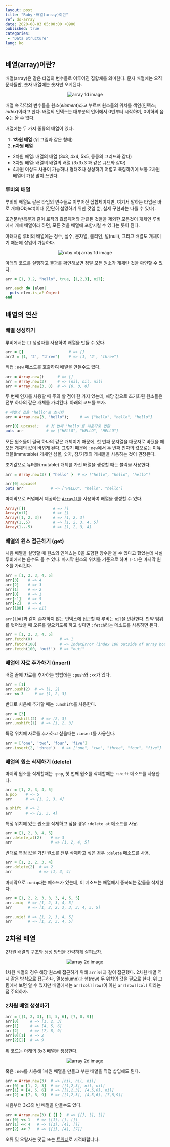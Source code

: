 ```yaml
---
layout: post
title: "Ruby・배열(array)이란"
ref: ds-array
date: 2020-08-03 05:00:00 +0900
published: true
categories:
 - "Data Structure"
lang: ko
---
```


## 배열(array)이란?

배열(array)은 같은 타입의 변수들로 이루어진 집합체를 의미한다. 문자 배열에는 오직 문자들만, 숫자 배열에는 숫자만 오게된다.

<div style="text-align: center;">
  <img src="assets/images/data-structure/array/array1d-1.png" alt="array 1d image">
</div>

배열 속 각각의 변수들을 원소(_element_)라고 부르며 원소들의 위치를 색인(인덱스; _index_)이라고 한다. 
배열의 인덱스는 대부분의 언어에서 0번부터 시작하며, 0이하의 음수는 올 수 없다.

배열에는 두 가지 종류의 배열이 있다.
1. **1차원 배열** (위 그림과 같은 형태)
2. **n차원 배열** 
  + 2차원 배열: 배열의 배열 (3x3, 4x4, 5x5, 등등의 그리드와 같다)
  + 3차원 배열: 배열의 배열의 배열 (3x3x3 과 같은 큐브와 같다)
  + 4차원 이상도 사용이 가능하나 형태조차 상상하기 어렵고 복잡하기에 보통 2차원 배열이 가장 많이 쓰인다.

### 루비의 배열
루비의 배열도 같은 타입의 변수들로 이루어진 집합체이지만, 여기서 말하는 타입은 바로 개체(Object)이다 (간단히 설명하기 위한 것일 뿐, 실제 구현과는 다를 수 있다). 

조건문/반복문과 같이 로직의 흐름제어와 관련된 것들을 제외한 모든것이 개체인 루비에서 개체 배열이라 하면, 모든 것을 배열에 포함시킬 수 있다는 뜻이 된다.

아래처럼 루비의 배열에는 정수, 실수, 문자열, 불리언, 널(null), 그리고 배열도 개체이기 때문에 삽입이 가능하다.
<div style="text-align: center;">
  <img src="assets/images/data-structure/array/array1d-2.png" alt="ruby obj array 1d image">
</div>

아래의 코드를 실행하고 결과를 확인해보면 정말 모든 원소가 개체란 것을 확인할 수 있다.
```rb
arr = [1, 3.2, "hello", true, [1,2,3], nil];

arr.each do |elem|
  puts elem.is_a? Object
end
```

<div class="divider"></div>

## 배열의 연산

### 배열 생성하기

루비에서는 `[]` 생성자를 사용하여 배열을 만들 수 있다.

```rb
arr = []                    # => []
arr2 = [1, '2', "three"]    # => [1, '2', "three"]
```

직접 `:new` 메소드를 호출하여 배열을 만들수도 있다. 
```rb
arr = Array.new()      # => []
arr = Array.new(3)     # => [nil, nil, nil]
arr = Array.new(3, 0)  # => [0, 0, 0]
```

두 번째 인자를 사용할 때 주의 할 점이 한 가지 있는데, 해당 값으로 초기화된 원소들은 전부 하나의 같은 개체를 가리킨다. 아래의 코드를 보자.
```rb
# 배열의 값을 "hello"로 초기화
arr = Array.new(3, "hello");     # => ["hello", "hello", "hello"]

arr[0].upcase!;   # 첫 번째 'hello'를 대문자로 변환
puts arr          # => ["HELLO", "HELLO", "HELLO"] 
```

모든 원소들이 결국 하나의 같은 개체이기 때문에, 첫 번째 문자열을 대문자로 바꿨을 때 모든 개체의 값이 바뀌게 된다. 
그렇기 때문에 `:new`에서 두 번째 인자의 값으로는 이뮤터블(immutable) 개체인 심볼, 숫자, 참/거짓의 개체들을 사용하는 것이 권장된다. 

초기값으로 뮤터블(mutable) 개체를 가진 배열을 생성할 때는 블럭을 사용한다.
```rb
arr = Array.new(3) { "hello" }  # => ["hello", "hello", "hello"]

arr[0].upcase!
puts arr            # => ["HELLO", "hello", "hello"]
```

마지막으로 커널에서 제공하는 [`Array()`](https://ruby-doc.org/core-2.7.0/Kernel.html#method-i-Array)를 사용하여 배열을 생성할 수 있다.
```rb
Array([])            # => []
Array(nil)           # => []
Array([1, 2, 3])     # => [1, 2, 3]
Array(1..5)          # => [1, 2, 3, 4, 5]
Array(1...5)         # => [1, 2, 3, 4]
```

### 배열의 원소 접근하기 (get)

처음 배열을 설명할 때 원소의 인덱스는 0을 포함한 양수만 올 수 있다고 했었는데 사실 루비에서는 음수도 올 수 있다. 
마지막 원소의 위치를 기준으로 하며 `[-1]`은 마지막 원소를 가리킨다.
```rb
arr = [1, 2, 3, 4, 5]
arr[3]    # => 4
arr[2]    # => 3
arr[1]    # => 2
arr[0]    # => 1
arr[-1]   # => 5
arr[-2]   # => 4
arr[100]  # => nil
```

`arr[100]`과 같이 존재하지 않는 인덱스에 접근할 때 루비는 `nil`을 반환한다. 만약 범위를 벗어났을 때 오류를 일으키도록 하고 싶다면 `:fetch`라는 메소드를 사용하면 된다.

```rb
arr = [1, 2, 3, 4, 5]
arr.fetch(0)            # => 1
arr.fetch(100)          # => IndexError (index 100 outside of array bounds: -5...5)
arr.fetch(100, 'out!')  # => "out!"
```

### 배열에 자료 추가하기 (insert)

배열 끝에 자료를 추가하는 방법에는 `:push`와 `:<<`가 있다.

```rb
arr = [1]
arr.push(2)  # => [1, 2]
arr << 3     # => [1, 2, 3]
```

반대로 처음에 추가할 때는 `:unshift`를 사용한다.
```rb
arr = [3]
arr.unshift(2)  # => [2, 3]
arr.unshift(1)  # => [1, 2, 3]
``` 

특정 위치에 자료를 추가하고 싶을때는 `:insert`를 사용한다.
```rb
arr = ['one', 'two', 'four', 'five']
arr.insert(2, 'three')   # => ["one", "two", "three", "four", "five"]
```

### 배열의 원소 삭제하기 (delete)

마지막 원소를 삭제할때는 `:pop`, 첫 번째 원소를 삭제할때는 `:shift` 메소드를 사용한다.

```rb
arr = [1, 2, 3, 4, 5]
a.pop    # => 5
arr      # => [1, 2, 3, 4]

a.shift  # => 1
arr      # => [2, 3, 4]
```

특정 위치에 있는 원소를 삭제하고 싶을 경우 `:delete_at` 메소드를 사용.
```rb
arr = [1, 2, 3, 4, 5]
arr.delete_at(2)    # => 3
arr                 # => [1, 2, 4, 5]
```

반대로 특정 값을 가진 원소를 전부 삭제하고 싶은 경우 `:delete` 메소드를 사용.
```rb
arr = [1, 2, 2, 3, 4]
arr.delete(2)  # => 2
arr            # => [1, 3, 4]
```

마지막으로 `:uniq`라는 메소드가 있는데, 이 메소드는 배열에서 중복되는 값들을 삭제한다.
```rb
arr = [1, 2, 2, 3, 3, 3, 4, 5, 5]
arr.uniq  # => [1, 2, 3, 4, 5]
arr       # => [1, 2, 2, 3, 3, 3, 4, 5, 5]

arr.uniq! # => [1, 2, 3, 4, 5]
arr       # => [1, 2, 3, 4, 5] 
```

<div class="divider"></div>

## 2차원 배열
2차원 배열의 구조와 생성 방법을 간략하게 살펴보자. 

<div style="text-align: center;">
  <img src="assets/images/data-structure/array/array2d-1.png" alt="array 2d image">
</div>

1차원 배열의 경우 해당 원소에 접근하기 위해 `arr[0]`과 같이 접근했다. 
2차원 배열 역시 같은 방식으로 접근하나, 열(column)과 행(row) 두 위치의 값을 필요로 한다.
위 그림에서 보면 알 수 있지만 배열에서는 `arr[col][row]`이 아닌 `arr[row][col]` 이라는 점 주의하자.

### 2차원 배열 생성하기

```rb
arr = [[1, 2, 3], [4, 5, 6], [7, 8, 9]]
arr[0]     # => [1, 2, 3]
arr[1]     # => [4, 5, 6]
arr[2]     # => [7, 8, 9]
arr[0][1]  # => 2
arr[2][2]  # => 9
```

위 코드는 아래의 3x3 배열을 생성한다.

<div style="text-align: center;">
  <img src="assets/images/data-structure/array/array2d-2.png" alt="array 2d image">
</div>

혹은 `:new`를 사용해 1차원 배열을 만들고 부분 배열을 직접 삽입해도 된다.
```rb
arr = Array.new(3)  # => [nil, nil, nil]
arr[0] = [1, 2, 3]  # => [[1,2,3], nil, nil]
arr[1] = [4, 5, 6]  # => [[1,2,3], [4,5,6], nil]
arr[2] = [7, 8, 9]  # => [[1,2,3], [4,5,6], [7,8,9]]
```

처음부터 3x3의 빈 배열을 만들수도 있다.
```rb
arr = Array.new(3) { [] }  # => [[], [], []]
arr[0] << 1   # => [[1], [], []]
arr[1] << 4   # => [[1], [4], []]
arr[2] << 7   # => [[1], [4], [7]]
```

<div class="typo">
오류 및 오탈자는 댓글 또는 <a href="https://www.twitter.com/jioneeu">트위터</a>로 지적바랍니다.
</div>
